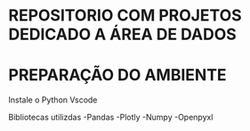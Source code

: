 # REPOSITORIO COM PROJETOS DEDICADO A ÁREA DE DADOS


# PREPARAÇÃO DO AMBIENTE

Instale o Python
Vscode

Bibliotecas utilizdas
  -Pandas
  -Plotly
  -Numpy
  -Openpyxl
  
